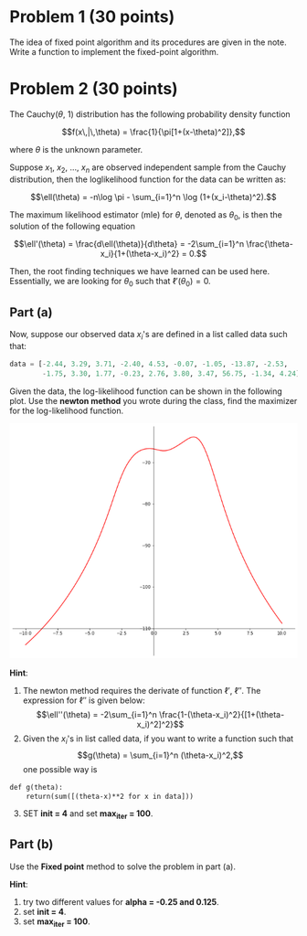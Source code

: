 # Problem 1 (30 points)

The idea of fixed point algorithm and its procedures are given in the note. Write a function to implement the fixed-point algorithm.


# Problem 2 (30 points)

The Cauchy($\theta$, 1) distribution has the following probability density function

$$f(x\,|\,\theta) = \frac{1}{\pi[1+(x-\theta)^2]},$$

where $\theta$ is the unknown parameter.

Suppose $x_1$, $x_2$, $\dots$, $x_n$ are observed independent sample from the Cauchy distribution, then the loglikelihood function for the data can be written as:

$$\ell(\theta) = -n\log \pi - \sum_{i=1}^n \log (1+(x_i-\theta)^2).$$

The maximum likelihood estimator (mle) for $\theta$, denoted as $\theta_0$, is then the solution of the following equation

$$\ell'(\theta) = \frac{d\ell(\theta)}{d\theta} = -2\sum_{i=1}^n \frac{\theta-x_i}{1+(\theta-x_i)^2} = 0.$$

Then, the root finding techniques we have learned can be used here. Essentially, we are looking for $\theta_0$ such that $\ell'(\theta_0) = 0$.


## Part (a)

Now, suppose our observed data $x_i$'s are defined in a list called data such that:

```python
data = [-2.44, 3.29, 3.71, -2.40, 4.53, -0.07, -1.05, -13.87, -2.53,
        -1.75, 3.30, 1.77, -0.23, 2.76, 3.80, 3.47, 56.75, -1.34, 4.24]
```

Given the data, the log-likelihood function can be shown in the following plot. Use the **newton method** you wrote during the class, find the maximizer for the log-likelihood function.

![img](loglikelihood.png "loglikelihood")

**Hint**:

1.  The newton method requires the derivate of function $\ell'$, $\ell''$. The expression for $\ell''$ is given below: $$\ell''(\theta) = -2\sum_{i=1}^n \frac{1-(\theta-x_i)^2}{[1+(\theta-x_i)^2]^2}$$
2.  Given the $x_i$'s in list called data, if you want to write a function such that $$g(\theta) = \sum_{i=1}^n (\theta-x_i)^2,$$ one possible way is

```
def g(theta):
    return(sum([(theta-x)**2 for x in data]))
```

3.  SET **init = 4** and set **max<sub>iter</sub> = 100**.


## Part (b)

Use the **Fixed point** method to solve the problem in part (a).

**Hint**:

1.  try two different values for **alpha = -0.25 and 0.125**.
2.  set **init = 4**.
3.  set **max<sub>iter</sub> = 100**.
